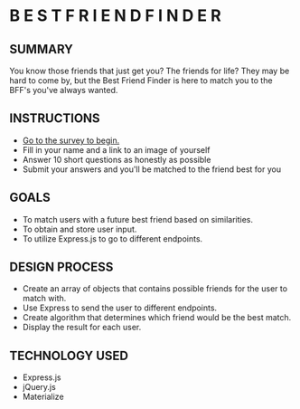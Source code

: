 # B E S T  F R I E N D  F I N D E R

## SUMMARY
You know those friends that just get you? The friends for life? They may be hard to come by, but the Best Friend Finder is here to match you to the BFF's you've always wanted.

## INSTRUCTIONS
* [Go to the survey to begin.](https://agile-badlands-89886.herokuapp.com/)
* Fill in your name and a link to an image of yourself
* Answer 10 short questions as honestly as possible
* Submit your answers and you'll be matched to the friend best for you

## GOALS
* To match users with a future best friend based on similarities.
* To obtain and store user input.
* To utilize Express.js to go to different endpoints.

## DESIGN PROCESS
* Create an array of objects that contains possible friends for the user to match with.
* Use Express to send the user to different endpoints.
* Create algorithm that determines which friend would be the best match.
* Display the result for each user.

## TECHNOLOGY USED
* Express.js
* jQuery.js
* Materialize
